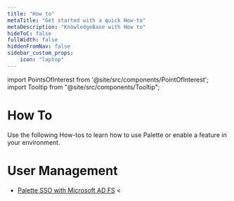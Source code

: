 ```yaml
---
title: "How to"
metaTitle: "Get started with a quick How-to"
metaDescription: "KnowledgeBase with How to"
hideToC: false
fullWidth: false
hiddenFromNav: false
sidebar_custom_props:
    icon: "laptop"
---
```





import PointsOfInterest from '@site/src/components/PointOfInterest';
import Tooltip from "@site/src/components/Tooltip";

# How To

Use the following How-tos to learn how to use Palette or enable a feature in your environment.

# User Management

- [Palette SSO with Microsoft AD FS](/knowledgebase/how-to/palette-sso-with-adfs) <

<br />
<br />

